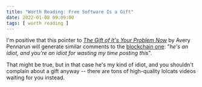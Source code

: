 ```yaml
---
title: "Worth Reading: Free Software Is a Gift"
date: 2022-01-08 09:09:00
tags: [ worth reading ]
---
```

I'm positive that this pointer to _[The Gift of It's Your Problem Now](https://apenwarr.ca/log/20211229)_ by Avery Pennarun will generate similar comments to the [blockchain one](/2021/11/worth-reading-bitcoin-fail/): "_he's an idiot, and you're an idiot for wasting my time posting this_".

That might be true, but in that case he's my kind of idiot, and you shouldn't complain about a gift anyway -- there are tons of high-quality lolcats videos waiting for you instead.
